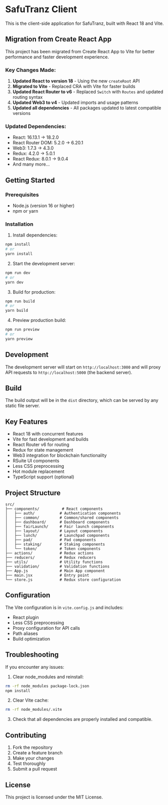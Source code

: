 # SafuTranz Client

This is the client-side application for SafuTranz, built with React 18 and Vite.

## Migration from Create React App

This project has been migrated from Create React App to Vite for better performance and faster development experience.

### Key Changes Made:

1. **Updated React to version 18** - Using the new `createRoot` API
2. **Migrated to Vite** - Replaced CRA with Vite for faster builds
3. **Updated React Router to v6** - Replaced `Switch` with `Routes` and updated routing syntax
4. **Updated Web3 to v4** - Updated imports and usage patterns
5. **Updated all dependencies** - All packages updated to latest compatible versions

### Updated Dependencies:

- React: 16.13.1 → 18.2.0
- React Router DOM: 5.2.0 → 6.20.1
- Web3: 1.7.3 → 4.3.0
- Redux: 4.2.0 → 5.0.1
- React Redux: 8.0.1 → 9.0.4
- And many more...

## Getting Started

### Prerequisites

- Node.js (version 16 or higher)
- npm or yarn

### Installation

1. Install dependencies:
```bash
npm install
# or
yarn install
```

2. Start the development server:
```bash
npm run dev
# or
yarn dev
```

3. Build for production:
```bash
npm run build
# or
yarn build
```

4. Preview production build:
```bash
npm run preview
# or
yarn preview
```

## Development

The development server will start on `http://localhost:3000` and will proxy API requests to `http://localhost:5000` (the backend server).

## Build

The build output will be in the `dist` directory, which can be served by any static file server.

## Key Features

- React 18 with concurrent features
- Vite for fast development and builds
- React Router v6 for routing
- Redux for state management
- Web3 integration for blockchain functionality
- RSuite UI components
- Less CSS preprocessing
- Hot module replacement
- TypeScript support (optional)

## Project Structure

```
src/
├── components/          # React components
│   ├── auth/           # Authentication components
│   ├── common/         # Common/shared components
│   ├── dashboard/      # Dashboard components
│   ├── fairLaunch/     # Fair launch components
│   ├── layout/         # Layout components
│   ├── lunch/          # Launchpad components
│   ├── pad/            # Pad components
│   ├── staking/        # Staking components
│   └── token/          # Token components
├── actions/            # Redux actions
├── reducers/           # Redux reducers
├── utils/              # Utility functions
├── validation/         # Validation functions
├── App.js              # Main App component
├── main.jsx            # Entry point
└── store.js            # Redux store configuration
```

## Configuration

The Vite configuration is in `vite.config.js` and includes:

- React plugin
- Less CSS preprocessing
- Proxy configuration for API calls
- Path aliases
- Build optimization

## Troubleshooting

If you encounter any issues:

1. Clear node_modules and reinstall:
```bash
rm -rf node_modules package-lock.json
npm install
```

2. Clear Vite cache:
```bash
rm -rf node_modules/.vite
```

3. Check that all dependencies are properly installed and compatible.

## Contributing

1. Fork the repository
2. Create a feature branch
3. Make your changes
4. Test thoroughly
5. Submit a pull request

## License

This project is licensed under the MIT License. 